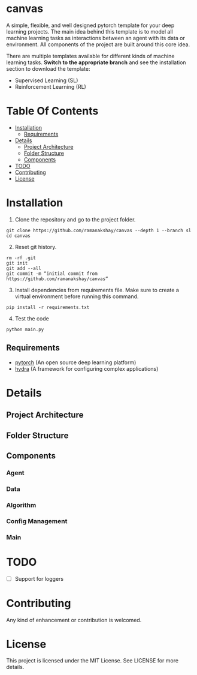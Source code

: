 # canvas

A simple, flexible, and well designed pytorch template for your deep learning projects. The main idea behind this template is to model all machine learning tasks as interactions between an agent with its data or environment. All components of the project are built around this core idea.

There are multiple templates available for different kinds of machine learning tasks. **Switch to the appropriate branch** and see the installation section to download the template:

- Supervised Learning (SL)
- Reinforcement Learning (RL)

# Table Of Contents

-  [Installation](#installation)
    - [Requirements](#requirements)
-  [Details](#details)
    -  [Project Architecture](#project-architecture)
    -  [Folder Structure](#folder-structure)
    -  [Components](#components)
 -  [TODO](#todo)
 -  [Contributing](#contributing)
 -  [License](#license)

# Installation

1.  Clone the repository and go to the project folder.
```
git clone https://github.com/ramanakshay/canvas --depth 1 --branch sl
cd canvas
```

2. Reset git history.
```
rm -rf .git
git init
git add --all
git commit -m “initial commit from https://github.com/ramanakshay/canvas”
```

3. Install dependencies from requirements file. Make sure to create a virtual environment before running this command.
```
pip install -r requirements.txt
```

4. Test the code
```
python main.py
```

## Requirements
- [pytorch](https://pytorch.org/) (An open source deep learning platform)
- [hydra]() (A framework for configuring complex applications)


# Details

## Project Architecture


## Folder Structure

## Components

### Agent

### Data

### Algorithm


### Config Management


### Main


# TODO

- [ ] Support for loggers


# Contributing
Any kind of enhancement or contribution is welcomed.


# License

This project is licensed under the MIT License. See LICENSE for more details.
